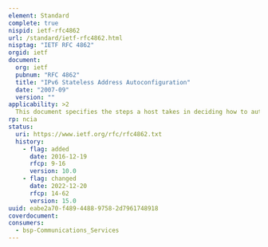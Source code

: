 ```yaml
---
element: Standard
complete: true
nispid: ietf-rfc4862
url: /standard/ietf-rfc4862.html
nisptag: "IETF RFC 4862"
orgid: ietf
document:
  org: ietf
  pubnum: "RFC 4862"
  title: "IPv6 Stateless Address Autoconfiguration"
  date: "2007-09"
  version: ""
applicability: >2
  This document specifies the steps a host takes in deciding how to autoconfigure its interfaces in IP version 6. The autoconfiguration process includes generating a link-local address, generating global addresses via stateless address autoconfiguration, and the Duplicate Address Detection procedure to verify the uniqueness of the addresses on a link.
rp: ncia
status:
  uri: https://www.ietf.org/rfc/rfc4862.txt
  history: 
    - flag: added
      date: 2016-12-19
      rfcp: 9-16
      version: 10.0
    - flag: changed
      date: 2022-12-20
      rfcp: 14-62
      version: 15.0
uuid: eabe2a70-f489-4488-9758-2d7961748918
coverdocument:
consumers:
  - bsp-Communications_Services
---
```

